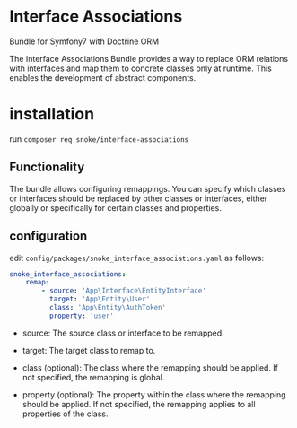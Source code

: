 # Interface Associations
Bundle for Symfony7 with Doctrine ORM

The Interface Associations Bundle provides a way to replace ORM relations with interfaces and map them to concrete classes only at runtime. This enables the development of abstract components.
# installation
run ```composer req snoke/interface-associations```

## Functionality

The bundle allows configuring remappings. You can specify which classes or interfaces should be replaced by other classes or interfaces, either globally or specifically for certain classes and properties.

## configuration

edit ```config/packages/snoke_interface_associations.yaml``` as follows:
```yaml
snoke_interface_associations:
    remap:
        - source: 'App\Interface\EntityInterface'
          target: 'App\Entity\User'
          class: 'App\Entity\AuthToken'
          property: 'user'
```

- source: The source class or interface to be remapped.


- target: The target class to remap to.


- class (optional): The class where the remapping should be applied. If not specified, the remapping is global.


- property (optional): The property within the class where the remapping should be applied. If not specified, the remapping applies to all properties of the class.

